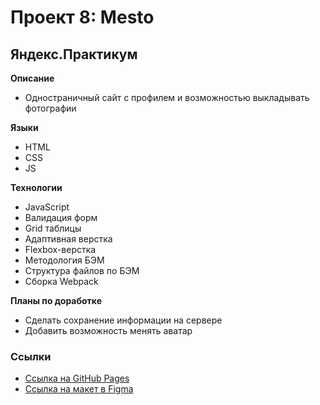 # Проект 8: Mesto
## Яндекс.Практикум

**Описание**
* Одностраничный сайт с профилем и возможностью выкладывать фотографии

**Языки**
* HTML
* CSS
* JS

**Технологии**
* JavaScript
* Валидация форм
* Grid таблицы
* Адаптивная верстка
* Flexbox-верстка
* Методология БЭМ
* Структура файлов по БЭМ
* Сборка Webpack

**Планы по доработке**
* Сделать сохранение информации на сервере
* Добавить возможность менять аватар

### Ссылки
* [Ссылка на GitHub Pages](https://ungitmih.github.io/mesto/)
* [Ссылка на макет в Figma](https://www.figma.com/file/kRVLKwYG3d1HGLvh7JFWRT/JavaScript.-Sprint-6)
